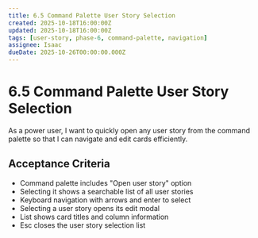 ```yaml
---
title: 6.5 Command Palette User Story Selection
created: 2025-10-18T16:00:00Z
updated: 2025-10-18T16:00:00Z
tags: [user-story, phase-6, command-palette, navigation]
assignee: Isaac
dueDate: 2025-10-26T00:00:00.000Z
---
```


# 6.5 Command Palette User Story Selection

As a power user, I want to quickly open any user story from the command palette so that I can navigate and edit cards efficiently.

## Acceptance Criteria

- Command palette includes "Open user story" option
- Selecting it shows a searchable list of all user stories
- Keyboard navigation with arrows and enter to select
- Selecting a user story opens its edit modal
- List shows card titles and column information
- Esc closes the user story selection list
